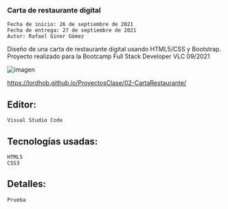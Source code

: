 ### Carta de restaurante digital

    Fecha de inicio: 26 de septiembre de 2021
    Fecha de entrega: 27 de septiembre de 2021
    Autor: Rafael Giner Gómez

Diseño de una carta de restaurante digital usando HTML5/CSS y Bootstrap. Proyecto realizado para la Bootcamp Full Stack Developer VLC 09/2021

![imagen]() 


https://lordhob.github.io/ProyectosClase/02-CartaRestaurante/

## Editor:

    Visual Studio Code

## Tecnologías usadas:

    HTML5
    CSS3

## Detalles:

    Prueba


